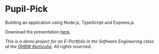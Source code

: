 # Pupil-Pick
Building an application using Node.js, TypeScript and Express.js.

Download the presentation [here](tbd).

*This is a demo project for an E-Portfolio in the Software Engineering class at the [DHBW Karlsruhe](https://www.karlsruhe.dhbw.de/startseite.html). All rights reserved.*

